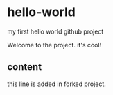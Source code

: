 # hello-world
my first hello world github project

Welcome to the project. it's cool! 

## content
this line is added in forked project.
